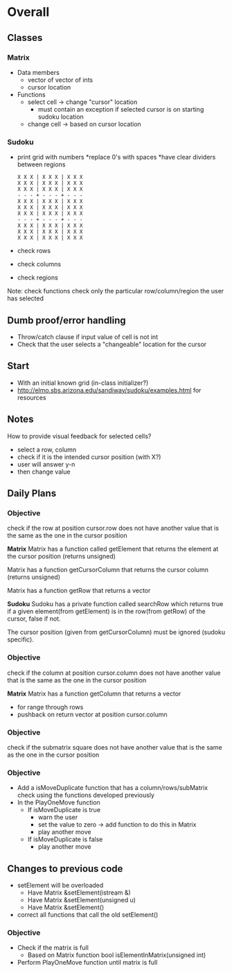  # Overall
## Classes
### Matrix
* Data members
	* vector of vector of ints
	* cursor location
* Functions
	* select cell -> change "cursor" location
		* must contain an exception if selected cursor is on starting sudoku location
	* change cell -> based on cursor location

### Sudoku
* print grid with numbers
	*replace 0's with spaces
	*have clear dividers between regions 
	```
	X X X | X X X | X X X
	X X X | X X X | X X X
	X X X | X X X | X X X
	- - - + - - - + - - -
	X X X | X X X | X X X
	X X X | X X X | X X X
	X X X | X X X | X X X
	- - - + - - - + - - -
	X X X | X X X | X X X
	X X X | X X X | X X X
	X X X | X X X | X X X
	```

* check rows 
* check columns
* check regions

Note: check functions check only the particular row/column/region the user has selected


## Dumb proof/error handling
* Throw/catch clause if input value of cell is not int
* Check that the user selects a "changeable" location for the cursor


## Start
* With an initial known grid (in-class initializer?)
* http://elmo.sbs.arizona.edu/sandiway/sudoku/examples.html for resources


## Notes 
How to provide visual feedback for selected cells?
* select a row, column
* check if it is the intended cursor position (with X?)
* user will answer y-n
* then change value

## Daily Plans

### Objective
check if the row at position cursor.row does not have another value that is the same as the one in the cursor position

**Matrix**
Matrix has a function called getElement that returns the element at the cursor position (returns unsigned) 

Matrix has a function getCursorColumn that returns the cursor column (returns unsigned) 

Matrix has a function getRow that returns a vector<unsigned>

**Sudoku**
Sudoku has a private function called searchRow which returns true if a given element(from getElement) is in the row(from getRow) of the cursor, false if not.

The cursor position (given from getCursorColumn) must be ignored (sudoku specific). 
	
### Objective
check if the column at position cursor.column does not have another value that is the same as the one in the cursor position


**Matrix**
Matrix has a function getColumn that returns a vector <unsigned>
* for range through rows
* pushback on return vector at position cursor.column

### Objective
check if the submatrix square does not have another value that is the same as the one in the cursor position

### Objective
* Add a isMoveDuplicate function that has a column/rows/subMatrix check using the functions developed previously
* In the PlayOneMove function
	* If isMoveDuplicate is true
		* warn the user
		* set the value to zero -> add function to do this in Matrix
		* play another move
	* If isMoveDuplicate is false
		* play another move

## Changes to previous code
* setElement will be overloaded
	* Have Matrix &setElement(istream &)
	* Have Matrix &setElement(unsigned u)
	* Have Matrix &setElement()
* correct all functions that call the old setElement()

### Objective
* Check if the matrix is full
	* Based on Matrix function bool isElementInMatrix(unsigned int)
* Perform PlayOneMove function until matrix is full






